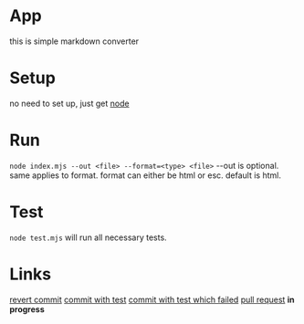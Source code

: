 # App
this is simple markdown converter

# Setup
no need to set up, just get [node](https://nodejs.org/)

# Run
`node index.mjs --out <file> --format=<type> <file>` --out is optional. same applies to format. format can either be html or esc. default is html.

# Test
`node test.mjs` will run all necessary tests.

# Links
[revert commit](https://github.com/daniilchubich/mtrpz-1-2/commit/1761dd2f610133d007b23da60bcf3fd84976f92f)
[commit with test](https://github.com/daniilchubich/mtrpz-1-2/commit/e72133440ba40ca56ac0b8881560408d4c3ccd7e)
[commit with test which failed](https://github.com/daniilchubich/mtrpz-1-2/commit/d13f5eb8e1aa0e34eaa2bb7c583d739ba6c0c7a3)
[pull request](404) **in progress**
